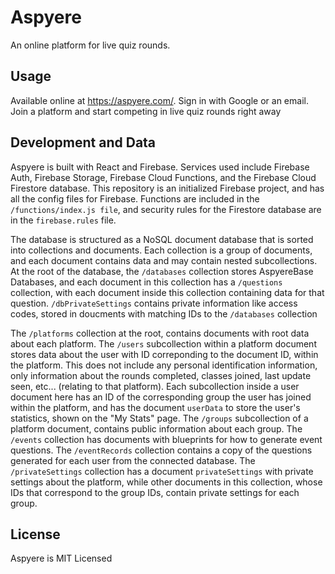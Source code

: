 # Aspyere

An online platform for live quiz rounds. 

## Usage

Available online at https://aspyere.com/. Sign in with Google or an email. Join a platform and start competing in live quiz rounds right away

## Development and Data

Aspyere is built with React and Firebase. Services used include Firebase Auth, Firebase Storage, Firebase Cloud Functions, and the Firebase Cloud Firestore database. This repository is an initialized Firebase project, and has all the config files for Firebase. Functions are included in the `/functions/index.js file`, and security rules for the Firestore database are in the `firebase.rules` file. 

The database is structured as a NoSQL document database that is sorted into collections and documents. Each collection is a group of documents, and each document contains data and may contain nested subcollections. At the root of the database, the `/databases` collection stores AspyereBase Databases, and each document in this collection has a `/questions` collection, with each document inside this collection containing data for that question. `/dbPrivateSettings` contains private information like access codes, stored in doucments with matching IDs to the `/databases` collection

The `/platforms` collection at the root, contains documents with root data about each platform. The `/users` subcollection within a platform document stores data about the user with ID correponding to the document ID, within the platform. This does not include any personal identification information, only information about the rounds completed, classes joined, last update seen, etc... (relating to that platform). Each subcollection inside a user document here has an ID of the corresponding group the user has joined within the platform, and has the document `userData` to store the user's statistics, shown on the "My Stats" page. The `/groups` subcollection of a platform document, contains public information about each group. The `/events` collection has documents with blueprints for how to generate event questions. The `/eventRecords` collection contains a copy of the questions generated for each user from the connected database. The `/privateSettings` collection has a document `privateSettings` with private settings about the platform, while other documents in this collection, whose IDs that correspond to the group IDs, contain private settings for each group.

## License

Aspyere is MIT Licensed

